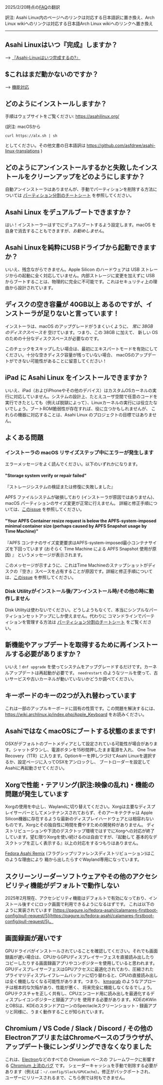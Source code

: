 2025/2/20時点の[FAQ](https://github.com/AsahiLinux/docs/blob/main/docs/FAQ.md)の翻訳

訳注: Asahi Linux内のページへのリンクは対応する日本語訳に置き換え、Arch Linux wikiへのリンクは対応する日本語Arch Linux wikiへのリンクへ置き換え

---

## Asahi Linuxはいつ『完成』しますか？

--> [『Asahi-Linuxはいつ完成するの?』](When-will-Asahi-Linux-be-done.md)

## $これはまだ動かないのですか？

--> [機能対応](Feature-Support.md)

## どのようにインストールしますか？

手順はウェブサイトをご覧ください: https://asahilinux.org/

(訳注: 
macOSから
```
curl https://alx.sh | sh
```
としてください。その他文書の日本語訳は https://github.com/asfdrwe/asahi-linux-translations
)

## どのようにアンインストールするかと失敗したインストールをクリーンアップをどのようにしますか？

自動アンインストーラはありませんが、手動でパーティションを削除する方法については [パーティション分割のチートシート](Partitioning-cheatsheet.md) を参照してください。

## Asahi Linux をデュアルブートできますか？

はい！インストーラーはすでにデュアルブートするよう設定します。macOS を自身で消去することもできますが、*お勧めしません*。

## Asahi Linuxを純粋にUSBドライブから起動できますか？

いいえ、残念ながらできません。Apple Silicon のハードウェアは USB ストレージからの起動に全く対応していません。内部ストレージに変更を加えずに
USB からブートすることは、物理的に完全に不可能です。これはセキュリティ上の理由から設計されています。

## ディスクの空き容量が 40GB以上 あるのですが、インストーラが足りないと言っています！

インストーラは、macOS のアップグレードがうまくいくように、 *常に 38GB のディスクスペースを* 空けています。つまり、この 38GB に加えて、
新しい OS のための十分なディスクスペースが必要なのです。

このチェックをスキップしたい場合は、最初にエキスパートモードを有効にしてください。十分な空きディスク容量が残っていない場合、
macOSのアップデートができない可能性があることに留意してください！


## iPad に Asahi Linux をインストールできますか？

いいえ、iPad（およびiPhoneやその他のデバイス）はカスタムOSカーネルの実行に対応していません。システムの設計上、たとえユーザ空間で任意のコードを
実行できたとしても（例えば脱獄によって）、Linuxカーネルの実行には役立たないでしょう。ブートROM脆弱性が存在すれば、役に立つかもしれませんが、
これらの機器に対応することは、Asahi Linux のプロジェクトの目標ではありません。

## よくある問題

### インストーラの macOS リサイズステップ中にエラーが発生します

エラーメッセージをよく読んでください。以下のいずれかになります。

#### "Storage system verify or repair failed" 
『ストレージシステムの検証または修復に失敗しました』

APFS ファイルシステムが破損しており (インストーラが原因ではありません)、macOS パーティションのサイズ変更が正常に行えません。
詳細と修正手順については、[このissue](https://github.com/AsahiLinux/asahi-installer/issues/81) を参照してください。

#### "Your APFS Container resize request is below the APFS-system-imposed minimal container size (perhaps caused by APFS Snapshot usage by Time Machine)"
『APFS コンテナのサイズ変更要求はAPFS-system-imposed最小コンテナサイズを下回っています (おそらく Time Machine による APFS Snapshot 使用が原因) 』 というメッセージが表示されます。

このメッセージが示すように、これはTime Machineのスナップショットがディスクの『空き』スペースを占有することが原因です。詳細と修正手順については、[このissue](https://github.com/AsahiLinux/asahi-installer/issues/86) を参照してください。

### Disk Utilityがインストール後/アンインストール時/その他の時に動作しません

Disk Utilityは使わないでください。どうしようもなくて、本当にシンプルなパーティションセットアップにしか使えません。代わりに
コマンドラインでパーティションを管理する方法は [パーティション分割のチートシート](Partitioning-cheatsheet.md)  をご覧ください。

## 新機能やアップデートを取得するために再インストールする必要がありますか？

いいえ！`dnf upgrade` を使ってシステムをアップグレードするだけです。カーネルアップデートは再起動が必要です。
`needrestart` のようなツールを使って、古いサービスや古いカーネルが動いていないかどうか調べてください。 

## キーボードのキーの2つが入れ替わっています
これは一部のアップルキーボードに固有の性質です。この問題を解決するには、https://wiki.archlinux.jp/index.php/Apple_Keyboard をお読みください。

## AsahiではなくmacOSにブートする状態のままです!
OSXがデフォルトのブートメディアとして設定されている可能性が場合があります。シャットダウンし、電源ボタンを15秒間押したまま電源を入れ、
One True Recovery（1TR）に入ります。Optionキーを押しつづけてAsahi Linuxを選択するか、設定ページに入ってOSXをアンロックし、
ブートローダーを設定してAsahiに再起動させてください。

## Xorgで性能・テアリング(訳注:映像の乱れ)・機能の問題が発生しています

Xorgの使用を中止し、Waylandに切り替えてください。Xorgは主要なディスプレイサーバーとしてメンテナンスされておらず、そのアーキテクチャは
Apple Silicon機器に存在するような最新のディスプレイハードウェアとは相容れないものです。Xorgとその独自性に時間を費やすための開発枠がありません。
ディストリビューションや下流のデスクトップ環境ではすでにXorgへの対応が終了しています。望む限りXorgを使い続けるのは自由ですが、『起動して
基本的なデスクトップを正しく表示する』以上の対応をするつもりはありません。

[Fedora Asahi Remix](https://github.com/asfdrwe/asahi-linux-translations/blob/main/fedora.md) (フラグシップリファレンスディストリビューション)はこのような理由により
箱から出したらすぐWayland専用になっています。

## スクリーンリーダーソフトウェアやその他のアクセシビリティ機能がデフォルトで動作しない

2025年2月現在、アクセシビリティ機能はデフォルトで有効になっており、インストール後すぐにロック画面で利用できるようになるはずです。
これは以下のように実装されています [https://pagure.io/fedora-asahi/calamares-firstboot-config/pull-request/5](https://pagure.io/fedora-asahi/calamares-firstboot-config/pull-request/5)。

## 画面録画が遅いです

GPUドライバがインストールされていることを確認してください。それでも画面録画が遅い場合は、CPUからGPUディスプレイサーフェスを直接読み出したり
コピーしたりする画面録画アプリやコンポジターを使用していると思われます。GPUディスプレイサーフェスはGPUアクセスに最適化されており、圧縮された
プライマリディスプレイフレームバッファに切り替わると、CPUの直接読み出しは全く機能しなくなる可能性があります。つまり、
[kmsgrab](http://underpop.online.fr/f/ffmpeg/help/kmsgrab.htm.gz) のようなアプローチは根本的な欠陥があり、性能が悪く、
将来完全に機能しなくなるでしょう。GPUテクスチャを正しく共有し、CPUエンコード用に読み出しを最適化するディスプレイコンポジターと録画アプリを
使用する必要があります。KDEのKWinとOBSは、KDEのスタンドアローンのSpectacleスクリーンショット・録画アプリと同様に、うまく動作することが知られています。

## Chromium / VS Code / Slack / Discord / その他のElectronアプリまたはChromeベースのブラウザが、アップデート後にレンダリングできなくなりました
これは、[Electron](https://github.com/electron/electron/issues/40366)などのすべての Chromium ベースの
フレームワークに影響する [Chromium 上流のバグ](https://bugs.chromium.org/p/chromium/issues/detail?id=1442633) です。
シェーダーキャッシュを手動で削除する必要があります（例えば：`~/.config/Slack/GPUCache`）。修正がバックポートされ、
ユーザーにリリースされるまで、こちら側では何もできません。

